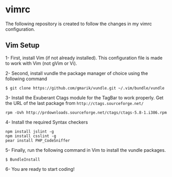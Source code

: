 vimrc
=====

The following repository is created to follow the changes in my vimrc configuration.

## Vim Setup

1- First, install Vim (if not already installed). This configuration file is made to work with Vim (not gVim or Vi).

2- Second, install vundle the package manager of choice using the following command

```
$ git clone https://github.com/gmarik/vundle.git ~/.vim/bundle/vundle
```

3- Install the Exuberant Ctags module for the TagBar to work properly. Get the URL of the last package from `http://ctags.sourceforge.net/`

```
rpm -Uvh http://prdownloads.sourceforge.net/ctags/ctags-5.8-1.i386.rpm
```

4- Install the required Syntax checkers

```
npm install jslint -g
npm install csslint -g
pear install PHP_CodeSniffer
```

5- Finally, run the following command in Vim to install the vundle packages.

```
$ BundleInstall
```

6- You are ready to start coding!
